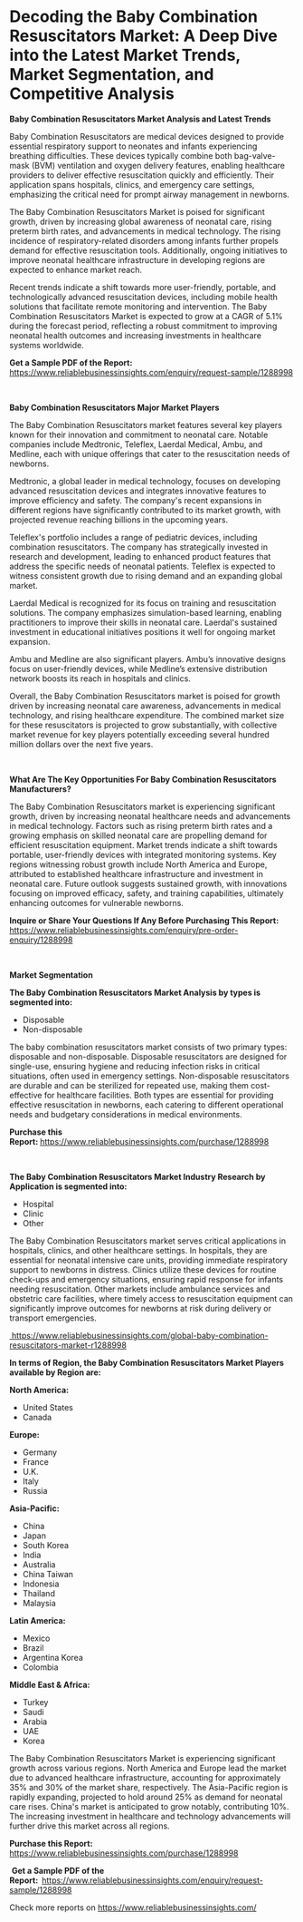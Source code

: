 <p><h1>Decoding the Baby Combination Resuscitators Market: A Deep Dive into the Latest Market Trends, Market Segmentation, and Competitive Analysis</h1></p><p><strong>Baby Combination Resuscitators Market Analysis and Latest Trends</strong></p>
<p><p>Baby Combination Resuscitators are medical devices designed to provide essential respiratory support to neonates and infants experiencing breathing difficulties. These devices typically combine both bag-valve-mask (BVM) ventilation and oxygen delivery features, enabling healthcare providers to deliver effective resuscitation quickly and efficiently. Their application spans hospitals, clinics, and emergency care settings, emphasizing the critical need for prompt airway management in newborns.</p><p>The Baby Combination Resuscitators Market is poised for significant growth, driven by increasing global awareness of neonatal care, rising preterm birth rates, and advancements in medical technology. The rising incidence of respiratory-related disorders among infants further propels demand for effective resuscitation tools. Additionally, ongoing initiatives to improve neonatal healthcare infrastructure in developing regions are expected to enhance market reach.</p><p>Recent trends indicate a shift towards more user-friendly, portable, and technologically advanced resuscitation devices, including mobile health solutions that facilitate remote monitoring and intervention. The Baby Combination Resuscitators Market is expected to grow at a CAGR of 5.1% during the forecast period, reflecting a robust commitment to improving neonatal health outcomes and increasing investments in healthcare systems worldwide.</p></p>
<p><strong>Get a Sample PDF of the Report:&nbsp;</strong> <a href="https://www.reliablebusinessinsights.com/enquiry/request-sample/1288998?utm_campaign=2301&utm_medium=2&utm_source=Github&utm_content=ia&utm_term=29032025&utm_id=baby-combination-resuscitators">https://www.reliablebusinessinsights.com/enquiry/request-sample/1288998</a></p>
<p>&nbsp;</p>
<p><strong>Baby Combination Resuscitators Major Market Players</strong></p>
<p><p>The Baby Combination Resuscitators market features several key players known for their innovation and commitment to neonatal care. Notable companies include Medtronic, Teleflex, Laerdal Medical, Ambu, and Medline, each with unique offerings that cater to the resuscitation needs of newborns. </p><p>Medtronic, a global leader in medical technology, focuses on developing advanced resuscitation devices and integrates innovative features to improve efficiency and safety. The company's recent expansions in different regions have significantly contributed to its market growth, with projected revenue reaching billions in the upcoming years.</p><p>Teleflex's portfolio includes a range of pediatric devices, including combination resuscitators. The company has strategically invested in research and development, leading to enhanced product features that address the specific needs of neonatal patients. Teleflex is expected to witness consistent growth due to rising demand and an expanding global market.</p><p>Laerdal Medical is recognized for its focus on training and resuscitation solutions. The company emphasizes simulation-based learning, enabling practitioners to improve their skills in neonatal care. Laerdal's sustained investment in educational initiatives positions it well for ongoing market expansion.</p><p>Ambu and Medline are also significant players. Ambu’s innovative designs focus on user-friendly devices, while Medline’s extensive distribution network boosts its reach in hospitals and clinics. </p><p>Overall, the Baby Combination Resuscitators market is poised for growth driven by increasing neonatal care awareness, advancements in medical technology, and rising healthcare expenditure. The combined market size for these resuscitators is projected to grow substantially, with collective market revenue for key players potentially exceeding several hundred million dollars over the next five years.</p></p>
<p>&nbsp;</p>
<p><strong>What Are The Key Opportunities For Baby Combination Resuscitators Manufacturers?</strong></p>
<p><p>The Baby Combination Resuscitators market is experiencing significant growth, driven by increasing neonatal healthcare needs and advancements in medical technology. Factors such as rising preterm birth rates and a growing emphasis on skilled neonatal care are propelling demand for efficient resuscitation equipment. Market trends indicate a shift towards portable, user-friendly devices with integrated monitoring systems. Key regions witnessing robust growth include North America and Europe, attributed to established healthcare infrastructure and investment in neonatal care. Future outlook suggests sustained growth, with innovations focusing on improved efficacy, safety, and training capabilities, ultimately enhancing outcomes for vulnerable newborns.</p></p>
<p><strong>Inquire or Share Your Questions If Any Before Purchasing This Report:</strong> <a href="https://www.reliablebusinessinsights.com/enquiry/pre-order-enquiry/1288998?utm_campaign=2301&utm_medium=2&utm_source=Github&utm_content=ia&utm_term=29032025&utm_id=baby-combination-resuscitators">https://www.reliablebusinessinsights.com/enquiry/pre-order-enquiry/1288998</a></p>
<p>&nbsp;</p>
<p><strong>Market Segmentation</strong></p>
<p><strong>The Baby Combination Resuscitators Market Analysis by types is segmented into:</strong></p>
<p><ul><li>Disposable</li><li>Non-disposable</li></ul></p>
<p><p>The baby combination resuscitators market consists of two primary types: disposable and non-disposable. Disposable resuscitators are designed for single-use, ensuring hygiene and reducing infection risks in critical situations, often used in emergency settings. Non-disposable resuscitators are durable and can be sterilized for repeated use, making them cost-effective for healthcare facilities. Both types are essential for providing effective resuscitation in newborns, each catering to different operational needs and budgetary considerations in medical environments.</p></p>
<p><strong>Purchase this Report:&nbsp;</strong><a href="https://www.reliablebusinessinsights.com/purchase/1288998?utm_campaign=2301&utm_medium=2&utm_source=Github&utm_content=ia&utm_term=29032025&utm_id=baby-combination-resuscitators">https://www.reliablebusinessinsights.com/purchase/1288998</a></p>
<p>&nbsp;</p>
<p><strong>The Baby Combination Resuscitators Market Industry Research by Application is segmented into:</strong></p>
<p><ul><li>Hospital</li><li>Clinic</li><li>Other</li></ul></p>
<p><p>The Baby Combination Resuscitators market serves critical applications in hospitals, clinics, and other healthcare settings. In hospitals, they are essential for neonatal intensive care units, providing immediate respiratory support to newborns in distress. Clinics utilize these devices for routine check-ups and emergency situations, ensuring rapid response for infants needing resuscitation. Other markets include ambulance services and obstetric care facilities, where timely access to resuscitation equipment can significantly improve outcomes for newborns at risk during delivery or transport emergencies.</p></p>
<p><a href="https://www.reliablebusinessinsights.com/global-baby-combination-resuscitators-market-r1288998?utm_campaign=2301&utm_medium=2&utm_source=Github&utm_content=ia&utm_term=29032025&utm_id=baby-combination-resuscitators">&nbsp;https://www.reliablebusinessinsights.com/global-baby-combination-resuscitators-market-r1288998</a></p>
<p><strong>In terms of Region, the Baby Combination Resuscitators Market Players available by Region are:</strong></p>
<p>
    <p> <strong> North America: </strong>
        <ul>
            <li>United States</li>
            <li>Canada</li>
        </ul>
        </p> 
    <p> <strong> Europe: </strong>
        <ul>
            <li>Germany</li>
            <li>France</li>
            <li>U.K.</li>
            <li>Italy</li>
            <li>Russia</li>
        </ul>
        </p> 
    <p> <strong> Asia-Pacific: </strong>
        <ul>
            <li>China</li>
            <li>Japan</li>
            <li>South Korea</li>
            <li>India</li>
            <li>Australia</li>
            <li>China Taiwan</li>
            <li>Indonesia</li>
            <li>Thailand</li>
            <li>Malaysia</li>
        </ul>
        </p> 
    <p> <strong> Latin America: </strong>
        <ul>
            <li>Mexico</li>
            <li>Brazil</li>
            <li>Argentina Korea</li>
            <li>Colombia</li>
        </ul>
        </p> 
    <p> <strong> Middle East & Africa: </strong>
        <ul>
            <li>Turkey</li>
            <li>Saudi</li>
            <li>Arabia</li>
            <li>UAE</li>
            <li>Korea</li>
        </ul>
    </p>
    </p>
<p><p>The Baby Combination Resuscitators Market is experiencing significant growth across various regions. North America and Europe lead the market due to advanced healthcare infrastructure, accounting for approximately 35% and 30% of the market share, respectively. The Asia-Pacific region is rapidly expanding, projected to hold around 25% as demand for neonatal care rises. China's market is anticipated to grow notably, contributing 10%. The increasing investment in healthcare and technology advancements will further drive this market across all regions.</p></p>
<p><strong>Purchase this Report: </strong><a href="https://www.reliablebusinessinsights.com/purchase/1288998?utm_campaign=2301&utm_medium=2&utm_source=Github&utm_content=ia&utm_term=29032025&utm_id=baby-combination-resuscitators">https://www.reliablebusinessinsights.com/purchase/1288998</a></p>
<p>&nbsp;<strong>Get a Sample PDF of the Report:&nbsp;&nbsp;</strong><a href="https://www.reliablebusinessinsights.com/enquiry/request-sample/1288998?utm_campaign=2301&utm_medium=2&utm_source=Github&utm_content=ia&utm_term=29032025&utm_id=baby-combination-resuscitators">https://www.reliablebusinessinsights.com/enquiry/request-sample/1288998</a></p>
<p><strong></strong></p>
<p>Check more reports on <a href="https://www.reliablebusinessinsights.com/?utm_campaign=2301&utm_medium=2&utm_source=Github&utm_content=ia&utm_term=29032025&utm_id=baby-combination-resuscitators">https://www.reliablebusinessinsights.com/</a></p>